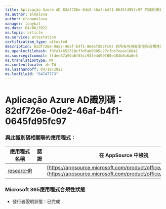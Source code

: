 ```yaml
---
title: Aplicação Azure AD 82df726e-0de2-46af-b4f1-0645fd95fc97 的識別碼資訊
ms.author: elmalova
author: elenamalova
manager: tonybal
ms.date: 04/08/2022
ms.topic: article
ms.service: attestation
certification_type: attested
description: 82df726e-0de2-46af-b4f1-0645fd95fc97 的所有可用安全性與合規性資訊。
ms.openlocfilehash: f9fa74652310cf3dfab0905c27cfbe7eeae16841
ms.sourcegitcommit: ffdee67a99a6f03cc93fe4d99f00e484b9a8a0e5
ms.translationtype: MT
ms.contentlocale: zh-TW
ms.lasthandoff: 04/10/2022
ms.locfileid: "64747773"
---
```

# <a name="azure-app-id-82df726e-0de2-46af-b4f1-0645fd95fc97"></a>Aplicação Azure AD識別碼：82df726e-0de2-46af-b4f1-0645fd95fc97


### <a name="apps-associated-with-this-id"></a>與此識別碼相關聯的應用程式：
| **應用程式名稱** | **認證** | **在 AppSource 中檢視** |
|--------------|---------------|-----------------------|
| [researcHR](../forward/WA200002557.md) |  | [https://appsource.microsoft.com/product/office/WA200002557](https://appsource.microsoft.com/product/office/WA200002557) |

### <a name="microsoft-365-app-compliance-status"></a>Microsoft 365應用程式合規性狀態
- 發行者證明狀態：已完成

